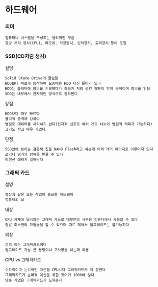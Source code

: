 # 하드웨어
### 의미
```
컴퓨터나 시스템을 구성하는 물리적인 부품
중앙 처리 장치(CPU), 메모리, 저장장치, 입력장치, 출력장치 등이 포함
```
### SSD(CD처럼 생김)
설명
```
Solid State Drive의 줄임말
HDD보다 빠르게 동작하며 요즘에는 HDD 대신 들어가 있다
HDD는 플래터에 정보를 기록했다가 축음기 처럼 생긴 헤드이 핀이 움직이며 정보를 읽음
SDD는 내부에서 전자적인 방식으로 동작한다
```
장점
```
HDD보다 매우 빠르다
물리적 충격에 강하다
병렬로 데이터를 처리하기 쉽다(전자적 신호로 여러 개로 나누어 병렬적 처리가 가능하다)
크기도 작고 매우 가볍다
```
단점
```
SSD안에 보이는 검은색 칩을 NAND Flash라고 하는데 여러 개의 페이지로 이루어져 있다 
쓰기나 읽기의 방해를 받을 수 있다
리텐션 에러가 일어난다
```
### 그래픽 카드
설명
```
영상과 같은 모든 작업에 중요한 하드웨어
컴퓨터의 뇌
```
내장
```
CPU 자체에 달려있는 그래픽 카드로 대부분의 사무용 컴퓨터에서 사용할 수 있다
정말 최소한의 작업들을 할 수 있으며 따로 떼어서 업그레이드는 불가능하다
```
외장
```
흔히 아는 그래픽카드이다
업그레이드 가능 큰 용량이나 고사양을 하는데 이용
```
CPU vs 그래픽카드
```
수학적이고 논리적인 계산을 CPU보다 그래픽카드가 더 잘한다
그래픽카드가 논리적 계산을 위한 코어가 1000배 많다
단순 작업은 그래픽카드가 도와준다
```

